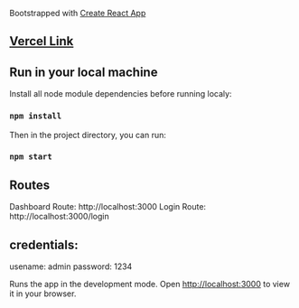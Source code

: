 Bootstrapped with [Create React App](https://github.com/facebook/create-react-app)

## [Vercel Link](https://test-dashboard-gamma.vercel.app)

## Run in your local machine

Install all node module dependencies before running localy:
### `npm install`

Then in the project directory, you can run:
### `npm start`

## Routes

Dashboard Route: http://localhost:3000 
Login Route: http://localhost:3000/login

## credentials: 
usename: admin
password: 1234

Runs the app in the development mode.
Open [http://localhost:3000](http://localhost:3000) to view it in your browser.

